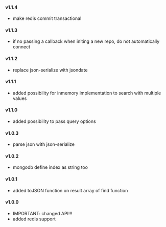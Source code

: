 #### v1.1.4
- make redis commit transactional

#### v1.1.3
- if no passing a callback when initing a new repo, do not automatically connect

#### v1.1.2
- replace json-serialize with jsondate

#### v1.1.1
- added possibility for inmemory implementation to search with multiple values

#### v1.1.0
- added possibility to pass query options

#### v1.0.3
- parse json with json-serialize

#### v1.0.2
- mongodb define index as string too

#### v1.0.1
- added toJSON function on result array of find function

#### v1.0.0
- IMPORTANT: changed API!!!
- added redis support